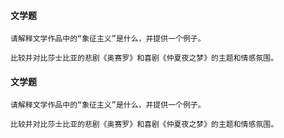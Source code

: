 
#### 文学题
```
请解释文学作品中的“象征主义”是什么，并提供一个例子。

比较并对比莎士比亚的悲剧《奥赛罗》和喜剧《仲夏夜之梦》的主题和情感氛围。
```
#### 文学题
```
请解释文学作品中的“象征主义”是什么，并提供一个例子。

比较并对比莎士比亚的悲剧《奥赛罗》和喜剧《仲夏夜之梦》的主题和情感氛围。
```
